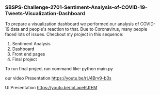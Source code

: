### SBSPS-Challenge-2701-Sentiment-Analysis-of-COVID-19-Tweets-Visualization-Dashboard

To prepare a visualization dashboard we performed our analysis of COVID-19 data and people's reaction to that. Due to Coronavirus, many people faced lots of issues.
Checkout my project in this sequence:
1. Sentiment Analysis 
2. Dashboard
3. Front end pages
4. Final project

To run final project run command like:
python main.py

our video Presentation
https://youtu.be/rU4Brv9-b3s

UI Presentation
https://youtu.be/IoLapeRJfEM
